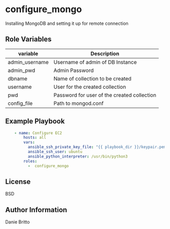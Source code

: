 configure_mongo
=========

Installing MongoDB and setting it up for remote connection

Role Variables
--------------

| variable | Description |
| --- | --- |
| admin_username | Username of admin of DB Instance |
| admin_pwd | Admin Password |
| dbname | Name of collection to be created |
| username | User for the created collection |
| pwd | Password for user of the created collection |
| config_file | Path to mongod.conf |

Example Playbook
----------------

```yaml
    - name: Configure EC2
        hosts: all
        vars:
          ansible_ssh_private_key_file: "{{ playbook_dir }}/keypair.pem"
          ansible_ssh_user: ubuntu
          ansible_python_interpreter: /usr/bin/python3
        roles:
          -  configure_mongo
```
License
-------

BSD

Author Information
------------------

Danie Britto